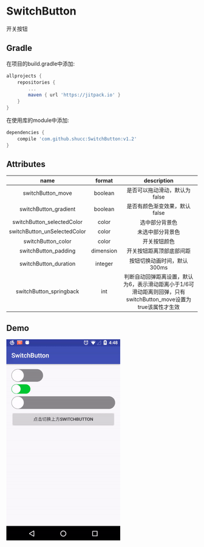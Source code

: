 # SwitchButton

开关按钮

## Gradle

在项目的build.gradle中添加:
```groovy
allprojects {
    repositories {
        ...
        maven { url 'https://jitpack.io' }
    }
}
```

在使用库的module中添加:
```groovy
dependencies {
    compile 'com.github.shucc:SwitchButton:v1.2'
}
```

## Attributes

|name|format|description|
|:---:|:---:|:---:|
| switchButton_move | boolean | 是否可以拖动滑动，默认为false
| switchButton_gradient | boolean | 是否有颜色渐变效果，默认false
| switchButton_selectedColor | color | 选中部分背景色
| switchButton_unSelectedColor | color | 未选中部分背景色
| switchButton_color | color | 开关按钮颜色
| switchButton_padding | dimension | 开关按钮距离顶部底部间距
| switchButton_duration | integer | 按钮切换动画时间，默认300ms
| switchButton_springback | int | 判断自动回弹距离设置，默认为6，表示滑动距离小于1/6可滑动距离则回弹，只有switchButton_move设置为true该属性才生效

## Demo

![](https://github.com/shucc/SwitchButton/blob/master/demo/demo.gif)
